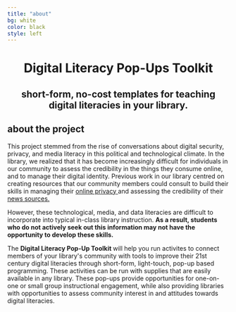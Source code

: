 ```yaml
---
title: "about"
bg: white
color: black
style: left
---
```

<div align="center">
 
<h1> Digital Literacy Pop-Ups Toolkit</h1>
 <h2> short-form, no-cost templates for teaching digital literacies in your library. </h2> 
<p>
<span class="fa-stack subtlecircle" style="font-size:100px; background:rgba(8,4,10,0.1)">
  <i class="fa fa-circle fa-stack-2x text-white"></i>
  <i class="fa fa-signal fa-stack-1x text-purple"></i>
</span>
<p>
 
<div align="left">
<h2> about the project </h2>
<p>
This project stemmed from the rise of conversations about digital security, privacy, and media literacy in this political and technological climate. In the library, we realized that it has become increasingly difficult for individuals in our community to assess the credibility in the things they consume online, and to manage their digital identity. Previous work in our library centred on creating resources that our community members could consult to build their skills in managing their <a href="https://guides.lib.uwo.ca/online_privacy">online privacy </a>and assessing the credibility of their <a href="https://guides.lib.uwo.ca/news_sources"> news sources. </a>
<p>
However, these technological, media, and data literacies are difficult to incorporate into typical in-class library instruction. <strong> As a result, students who do not actively seek out this information may not have the opportunity to develop these skills.</strong><p>

The <strong> Digital Literacy Pop-Up Toolkit </strong> will help you run activites to connect members of your library's community with tools to improve their 21st century digital literacies through short-form, light-touch, pop-up based programming. These activities can be run with supplies that are easily available in any library. These pop-ups provide opportunities for one-on-one or small group instructional engagement, while also providing libraries with opportunities to assess community interest in and attitudes towards digital literacies.

</div>

